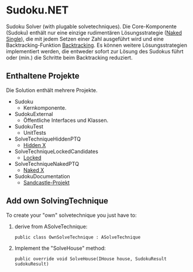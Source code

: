 Sudoku.NET
==========

Sudoku Solver (with plugable solvetechniques).
Die Core-Komponente (Sudoku) enthält nur eine einzige rudimentären Lösungsstrategie ([Naked Single](http://sudoku-solutions.com/solvingNakedSubsets.php#nakedSingle "Naked Single")), die mit jedem Setzen einer Zahl ausgeführt wird und eine Backtracking-Funktion [Backtracking](http://en.wikipedia.org/wiki/Backtracking "Backtracking").
Es können weitere Lösungsstrategien implementiert werden, die entweder sofort zur Lösung des Sudokus führt oder (min.) die Schritte beim Backtracking reduziert.

Enthaltene Projekte
-------------------

Die Solution enthält mehrere Projekte.
* Sudoku
	* Kernkomponente.
* SudokuExternal
	* Öffentliche Interfaces und Klassen.
* SudokuTest
	* UnitTests
* SolveTechniqueHiddenPTQ
	* [Hidden X](http://sudoku-solutions.com/solvingHiddenSubsets.php "Hidden Single/Pair/Tripple/Quad")
* SolveTechniqueLockedCandidates
	* [Locked](http://sudoku-solutions.com/solvingInteractions.php "Locked Candidates (Pointing/Claiming)")
* SolveTechniqueNakedPTQ
	* [Naked X](http://sudoku-solutions.com/solvingNakedSubsets.php "Naked Single/Pair/Tripple/Quad")
* SudokuDocumentation
	* [Sandcastle-Projekt](https://shfb.codeplex.com/ "Sandcastle Help File Builder")



Add own SolvingTechnique
------------------------
To create your "own" solvetechnique you just have to:

1.  derive from ASolveTechnique:

        public class OwnSolveTechnique : ASolveTechnique

2.  Implement the "SolveHouse" method:

		public override void SolveHouse(IHouse house, SudokuResult sudokuResult)


